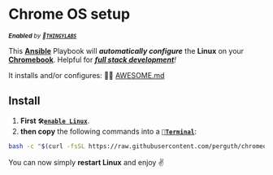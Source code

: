 # Chrome OS setup

<sup>***Enabled** by 🔬<b>[`THINGYLABS`](https://BLOG.thingylabs.io/)</b>*</sup>

This **[Ansible](https://www.ansible.com/)** Playbook will ***automatically configure*** the **Linux** on your **[Chromebook](https://www.google.com/chromebook/shop/)**. Helpful for ***[full stack development](https://g.co/kgs/3YJzcA)**!*

It installs and/or configures: 👨‍💻 [AWESOME.md](AWESOME.md)


## Install

1. **First `🛠️`[`enable Linux`](https://support.google.com/chromebook/answer/9145439)**.
1. **then copy** the following commands into a `🔣`**[`Terminal`](https://support.google.com/chromebook/thread/565904)**:

```bash
bash -c "$(curl -fsSL https://raw.githubusercontent.com/perguth/chromeos-playbook/master/install.sh)"
```

You can now simply **restart Linux** and enjoy ✌️
